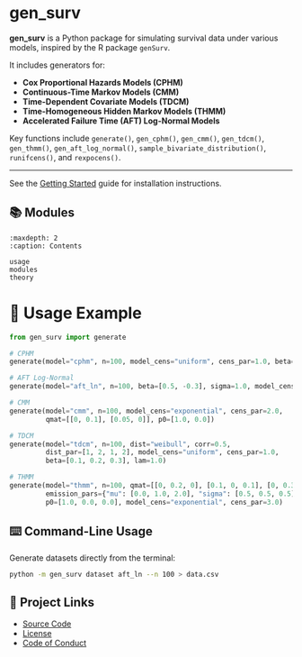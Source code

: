# gen_surv

**gen_surv** is a Python package for simulating survival data under various models, inspired by the R package `genSurv`.

It includes generators for:

- **Cox Proportional Hazards Models (CPHM)**
- **Continuous-Time Markov Models (CMM)**
- **Time-Dependent Covariate Models (TDCM)**
- **Time-Homogeneous Hidden Markov Models (THMM)**
- **Accelerated Failure Time (AFT) Log-Normal Models**

Key functions include `generate()`, `gen_cphm()`, `gen_cmm()`, `gen_tdcm()`,
`gen_thmm()`, `gen_aft_log_normal()`, `sample_bivariate_distribution()`,
`runifcens()`, and `rexpocens()`.

---

See the [Getting Started](usage) guide for installation instructions.

## 📚 Modules

```{toctree}
:maxdepth: 2
:caption: Contents

usage
modules
theory
```


# 🚀 Usage Example

```python
from gen_surv import generate

# CPHM
generate(model="cphm", n=100, model_cens="uniform", cens_par=1.0, beta=0.5, covar=2.0)

# AFT Log-Normal
generate(model="aft_ln", n=100, beta=[0.5, -0.3], sigma=1.0, model_cens="exponential", cens_par=3.0)

# CMM
generate(model="cmm", n=100, model_cens="exponential", cens_par=2.0,
         qmat=[[0, 0.1], [0.05, 0]], p0=[1.0, 0.0])

# TDCM
generate(model="tdcm", n=100, dist="weibull", corr=0.5,
         dist_par=[1, 2, 1, 2], model_cens="uniform", cens_par=1.0,
         beta=[0.1, 0.2, 0.3], lam=1.0)

# THMM
generate(model="thmm", n=100, qmat=[[0, 0.2, 0], [0.1, 0, 0.1], [0, 0.3, 0]],
         emission_pars={"mu": [0.0, 1.0, 2.0], "sigma": [0.5, 0.5, 0.5]},
         p0=[1.0, 0.0, 0.0], model_cens="exponential", cens_par=3.0)
```

## ⌨️ Command-Line Usage

Generate datasets directly from the terminal:

```bash
python -m gen_surv dataset aft_ln --n 100 > data.csv
```

## 🔗 Project Links

- [Source Code](https://github.com/DiogoRibeiro7/genSurvPy)
- [License](https://github.com/DiogoRibeiro7/genSurvPy/blob/main/LICENSE)
- [Code of Conduct](https://github.com/DiogoRibeiro7/genSurvPy/blob/main/CODE_OF_CONDUCT.md)

